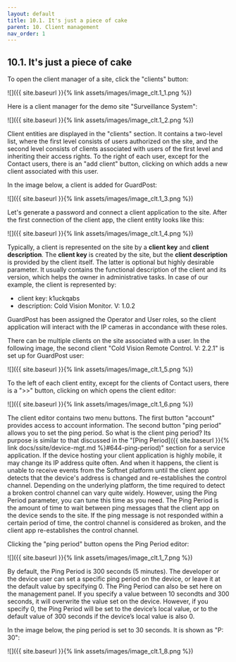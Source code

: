 ```yaml
---
layout: default
title: 10.1. It's just a piece of cake
parent: 10. Client management
nav_order: 1
---
```


## 10.1. It's just a piece of cake

To open the client manager of a site, click the "<span class="text-cyan">clients</span>" button:

![]({{ site.baseurl }}{% link assets/images/image_clt.1_1.png %})

Here is a client manager for the demo site "Surveillance System":

![]({{ site.baseurl }}{% link assets/images/image_clt.1_2.png %})

Client entities are displayed in the "<span class="text-blue">clients</span>" section. It contains a two-level list, where the first level consists of users authorized on the site, and the second level consists of clients associated with users of the first level and inheriting their access rights. To the right of each user, except for the Contact users, there is an "<span class="text-green">add client</span>" button, clicking on which adds a new client associated with this user.  

In the image below, a client is added for GuardPost:

![]({{ site.baseurl }}{% link assets/images/image_clt.1_3.png %})

Let's generate a password and connect a client application to the site. After the first connection of the client app, the client entity looks like this:

![]({{ site.baseurl }}{% link assets/images/image_clt.1_4.png %})

Typically, a client is represented on the site by a **client key** and **client description**. The **client key** is created by the site, but the **client description** is provided by the client itself. The latter is optional but highly desirable parameter. It usually contains the functional description of the client and its version, which helps the owner in administrative tasks. In case of our example, the client is represented by:  
* <span class="text-caption">client key</span>: k1uckqabs
* <span class="text-caption">description</span>: Cold Vision Monitor. V: 1.0.2

GuardPost has been assigned the <span class="text-role">Operator</span> and <span class="text-role">User</span> roles, so the client application will interact with the IP cameras in accondance with these roles.  

There can be multiple clients on the site associated with a user. In the following image, the second client "Cold Vision Remote Control. V: 2.2.1" is set up for GuardPost user:

![]({{ site.baseurl }}{% link assets/images/image_clt.1_5.png %})

To the left of each client entity, except for the clients of Contact users, there is a "<span class="text-cyan">&gt;&gt;</span>" button, clicking on which opens the client editor:

![]({{ site.baseurl }}{% link assets/images/image_clt.1_6.png %})

The client editor contains two menu buttons. The first button "<span class="text-cyan">account</span>" provides access to account information. The second button "<span class="text-cyan">ping period</span>" allows you to set the ping period. So what is the client ping period? Its purpose is similar to that discussed in the "[Ping Period]({{ site.baseurl }}{% link docs/ssite/device-mgt.md %}#644-ping-period)" section for a service application. If the device hosting your client application is highly mobile, it may change its IP address quite often. And when it happens, the client is unable to receive events from the Softnet platform until the client app detects that the device's address is changed and re-establishes the control channel. Depending on the underlying platform, the time required to detect a broken control channel can vary quite widely. However, using the Ping Period parameter, you can tune this time as you need. The Ping Period is the amount of time to wait between ping messages that the client app on the device sends to the site. If the ping message is not responded within a certain period of time, the control channel is considered as broken, and the client app re-establishes the control channel.  

Clicking the "<span class="text-cyan">ping period</span>" button opens the Ping Period editor: 

![]({{ site.baseurl }}{% link assets/images/image_clt.1_7.png %})

By default, the Ping Period is 300 seconds (5 minutes). The developer or the device user can set a specific ping period on the device, or leave it at the default value by specifying 0. The Ping Period can also be set here on the management panel. If you specify a value between 10 secondts and 300 seconds, it will overwrite the value set on the device. However, if you specify 0, the Ping Period will be set to the device’s local value, or to the default value of 300 seconds if the device’s local value is also 0.

In the image below, the ping period is set to 30 seconds. It is shown as "<span class="text-green">P</span>: 30":

![]({{ site.baseurl }}{% link assets/images/image_clt.1_8.png %})